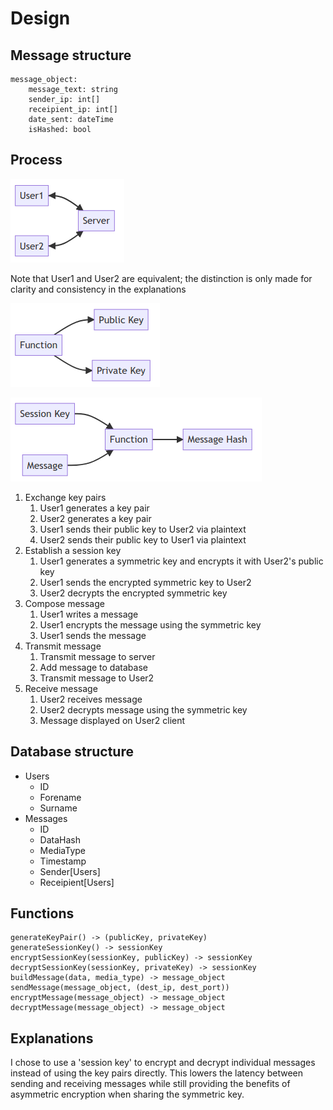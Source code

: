 # Design

## Message structure

```
message_object:
    message_text: string
    sender_ip: int[]
    receipient_ip: int[]
    date_sent: dateTime
    isHashed: bool
```

## Process

![User1 and User2 communicating with a server](../assets/client-server.png)

Note that User1 and User2 are equivalent; the distinction is only made for clarity and consistency in the explanations

![A function generates a public and a private key](../assets/key-pair.png)

![A message and a session key are passed through a function to produce a hashed message](../assets/encrypt-message.png)

1. Exchange key pairs
    1. User1 generates a key pair
    2. User2 generates a key pair
    3. User1 sends their public key to User2 via plaintext
    4. User2 sends their public key to User1 via plaintext
2. Establish a session key
    1. User1 generates a symmetric key and encrypts it with User2's public key
    2. User1 sends the encrypted symmetric key to User2
    3. User2 decrypts the encrypted symmetric key
3. Compose message
    1. User1 writes a message
    2. User1 encrypts the message using the symmetric key
    3. User1 sends the message
4. Transmit message
    1. Transmit message to server
    2. Add message to database
    3. Transmit message to User2
5. Receive message
    1. User2 receives message
    2. User2 decrypts message using the symmetric key
    2. Message displayed on User2 client

## Database structure

- Users
    - ID
    - Forename
    - Surname
- Messages
    - ID
    - DataHash
    - MediaType
    - Timestamp
    - Sender[Users]
    - Receipient[Users]

## Functions

```
generateKeyPair() -> (publicKey, privateKey)
generateSessionKey() -> sessionKey
encryptSessionKey(sessionKey, publicKey) -> sessionKey
decryptSessionKey(sessionKey, privateKey) -> sessionKey
buildMessage(data, media_type) -> message_object
sendMessage(message_object, (dest_ip, dest_port))
encryptMessage(message_object) -> message_object
decryptMessage(message_object) -> message_object
```

## Explanations

I chose to use a 'session key' to encrypt and decrypt individual messages instead of using the key pairs directly. This lowers the latency between sending and receiving messages while still providing the benefits of asymmetric encryption when sharing the symmetric key.
